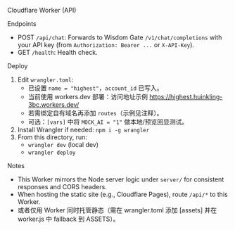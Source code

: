 Cloudflare Worker (API)

Endpoints
- POST `/api/chat`: Forwards to Wisdom Gate `/v1/chat/completions` with your API key (from `Authorization: Bearer ...` or `X-API-Key`).
- GET `/health`: Health check.

Deploy
1) Edit `wrangler.toml`:
   - 已设置 `name = "highest"`，`account_id` 已写入。
   - 当前使用 workers.dev 部署：访问地址示例
     https://highest.huinkling-3bc.workers.dev/
   - 若需绑定自有域名再添加 `routes`（示例见注释）。
   - 可选：`[vars]` 中将 `MOCK_AI = "1"` 做本地/预览回显测试。
2) Install Wrangler if needed: `npm i -g wrangler`
3) From this directory, run:
   - `wrangler dev` (local dev)
   - `wrangler deploy`

Notes
- This Worker mirrors the Node server logic under `server/` for consistent responses and CORS headers.
- When hosting the static site (e.g., Cloudflare Pages), route `/api/*` to this Worker.
 - 或者仅用 Worker 同时托管静态（需在 wrangler.toml 添加 [assets] 并在 worker.js 中 fallback 到 ASSETS）。
